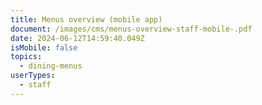 ```yaml
---
title: Menus overview (mobile app)
document: /images/cms/menus-overview-staff-mobile-.pdf
date: 2024-06-12T14:59:40.049Z
isMobile: false
topics:
  - dining-menus
userTypes:
  - staff
---
```

